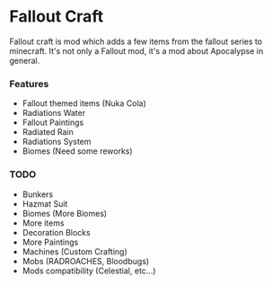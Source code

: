 # Fallout Craft

Fallout craft is mod which adds a few items from the fallout series to minecraft. It's not only a Fallout mod, it's a mod about Apocalypse in general.

### Features

- Fallout themed items (Nuka Cola)
- Radiations Water
- Fallout Paintings
- Radiated Rain
- Radiations System
- Biomes (Need some reworks)

### TODO

- Bunkers
- Hazmat Suit
- Biomes (More Biomes)
- More items
- Decoration Blocks 
- More Paintings
- Machines (Custom Crafting)
- Mobs (RADROACHES, Bloodbugs)
- Mods compatibility (Celestial, etc...)




